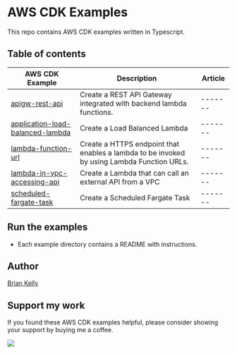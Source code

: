 # AWS CDK Examples

This repo contains AWS CDK examples written in Typescript.

## Table of contents

| AWS CDK Example                                                                  | Description                                                                              | Article |
|----------------------------------------------------------------------------------|------------------------------------------------------------------------------------------|---------|
| [apigw-rest-api](./apigw-rest-api/README.md)                   | Create a REST API Gateway integrated with backend lambda functions.                      | ------- |
| [application-load-balanced-lambda](./application-load-balanced-lambda/README.md) | Create a Load Balanced Lambda                                                            | ------- |
| [lambda-function-url](./lambda-function-url/README.md)                           | Create a HTTPS endpoint that enables a lambda to be invoked by using Lambda Function URLs. | ------- |
| [lambda-in-vpc-accessing-api](./lambda-in-vpc-accessing-api/README.md)           | Create a Lambda that can call an external API from a VPC                                 | ------- |
| [scheduled-fargate-task](./scheduled-fargate-task/README.md)                     | Create a Scheduled Fargate Task                                                          | ------- |


## Run the examples
* Each example directory contains a README with instructions.

## Author

[Brian Kelly](https://github.com/briankellyco)


## Support my work

If you found these AWS CDK examples helpful, please consider showing your support by buying me a coffee.

<a href="https://www.buymeacoffee.com/briankellyco" target="_blank"><img src="https://img.buymeacoffee.com/button-api/?text=Buy me a coffee&emoji=&slug=briankellyco&button_colour=FFDD00&font_colour=000000&font_family=Cookie&outline_colour=000000&coffee_colour=ffffff"></a>